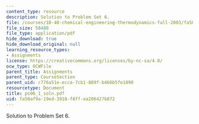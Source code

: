 ```yaml
---
content_type: resource
description: Solution to Problem Set 6.
file: /courses/10-40-chemical-engineering-thermodynamics-fall-2003/fa50af9a19ed3918f8ffea206427b872_ps06_1_soln.pdf
file_size: 58488
file_type: application/pdf
hide_download: true
hide_download_original: null
learning_resource_types:
- Assignments
license: https://creativecommons.org/licenses/by-nc-sa/4.0/
ocw_type: OCWFile
parent_title: Assignments
parent_type: CourseSection
parent_uid: c776a51e-ecca-7cb1-889f-b466b5fe1890
resourcetype: Document
title: ps06_1_soln.pdf
uid: fa50af9a-19ed-3918-f8ff-ea206427b872
---
```

Solution to Problem Set 6.